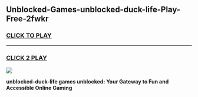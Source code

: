 
## Unblocked-Games-unblocked-duck-life-Play-Free-2fwkr
<h3>
<a href="https://premium76.site?title=unblocked-duck-life&ref=18A1">CLICK TO PLAY</a></h3>
<hr>

<h3>
<a href="https://premium76.site?title=unblocked-duck-life&ref=18A1">CLICK 2 PLAY</a>
  
</h3>

<a href="https://premium76.site?title=unblocked-duck-life&ref=18A1"><img src="https://clearcache.store/games.png"></a>


**unblocked-duck-life games unblocked: Your Gateway to Fun and Accessible Online Gaming**
